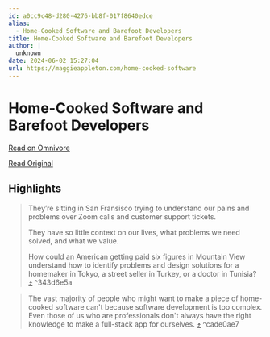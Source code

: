 ```yaml
---
id: a0cc9c48-d280-4276-bb8f-017f8640edce
alias:
  - Home-Cooked Software and Barefoot Developers
title: Home-Cooked Software and Barefoot Developers
author: |
  unknown
date: 2024-06-02 15:27:04
url: https://maggieappleton.com/home-cooked-software
---
```


# Home-Cooked Software and Barefoot Developers

[Read on Omnivore](https://omnivore.app/me/https-maggieappleton-com-home-cooked-software-18fd958b5d8)

[Read Original](https://maggieappleton.com/home-cooked-software)

## Highlights

> They’re sitting in San Fransisco trying to understand our pains and problems over Zoom calls and customer support tickets.
> 
> They have so little context on our lives, what problems we need solved, and what we value.
> 
> How could an American getting paid six figures in Mountain View understand how to identify problems and design solutions for a homemaker in Tokyo, a street seller in Turkey, or a doctor in Tunisia? [⤴️](https://omnivore.app/me/https-maggieappleton-com-home-cooked-software-18fd958b5d8#343d6e5a-1016-4401-94a7-cc5795def2c1)  ^343d6e5a

> The vast majority of people who might want to make a piece of home-cooked software can't because software development is too complex. Even those of us who are professionals don't always have the right knowledge to make a full-stack app for ourselves. [⤴️](https://omnivore.app/me/https-maggieappleton-com-home-cooked-software-18fd958b5d8#cade0ae7-f80b-4cd9-9e25-bf69303afd99)  ^cade0ae7

